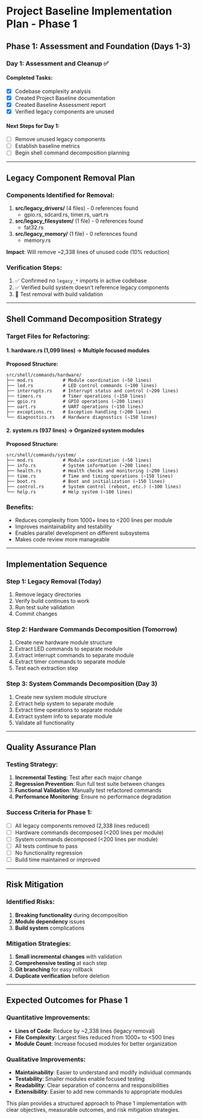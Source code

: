# Project Baseline Implementation Plan - Phase 1

## Phase 1: Assessment and Foundation (Days 1-3)

### Day 1: Assessment and Cleanup ✅

#### Completed Tasks:
- [x] Codebase complexity analysis
- [x] Created Project Baseline documentation
- [x] Created Baseline Assessment report
- [x] Verified legacy components are unused

#### Next Steps for Day 1:
- [ ] Remove unused legacy components
- [ ] Establish baseline metrics
- [ ] Begin shell command decomposition planning

---

## Legacy Component Removal Plan

### Components Identified for Removal:
1. **src/legacy_drivers/** (4 files) - 0 references found
   - gpio.rs, sdcard.rs, timer.rs, uart.rs
2. **src/legacy_filesystem/** (1 file) - 0 references found  
   - fat32.rs
3. **src/legacy_memory/** (1 file) - 0 references found
   - memory.rs

**Impact**: Will remove ~2,338 lines of unused code (10% reduction)

### Verification Steps:
1. ✅ Confirmed no `legacy_*` imports in active codebase
2. ✅ Verified build system doesn't reference legacy components
3. 🔄 Test removal with build validation

---

## Shell Command Decomposition Strategy

### Target Files for Refactoring:

#### 1. hardware.rs (1,099 lines) → Multiple focused modules
**Proposed Structure:**
```
src/shell/commands/hardware/
├── mod.rs           # Module coordination (~50 lines)
├── led.rs           # LED control commands (~100 lines)
├── interrupts.rs    # Interrupt status and control (~200 lines)
├── timers.rs        # Timer operations (~150 lines)
├── gpio.rs          # GPIO operations (~200 lines)
├── uart.rs          # UART operations (~150 lines)
├── exceptions.rs    # Exception handling (~200 lines)
└── diagnostics.rs   # Hardware diagnostics (~150 lines)
```

#### 2. system.rs (937 lines) → Organized system modules
**Proposed Structure:**
```
src/shell/commands/system/
├── mod.rs           # Module coordination (~50 lines)
├── info.rs          # System information (~200 lines)
├── health.rs        # Health checks and monitoring (~200 lines)
├── time.rs          # Time and timing operations (~150 lines)
├── boot.rs          # Boot and initialization (~150 lines)
├── control.rs       # System control (reboot, etc.) (~100 lines)
└── help.rs          # Help system (~100 lines)
```

### Benefits:
- Reduces complexity from 1000+ lines to <200 lines per module
- Improves maintainability and testability
- Enables parallel development on different subsystems
- Makes code review more manageable

---

## Implementation Sequence

### Step 1: Legacy Removal (Today)
1. Remove legacy directories
2. Verify build continues to work
3. Run test suite validation
4. Commit changes

### Step 2: Hardware Commands Decomposition (Tomorrow)
1. Create new hardware module structure
2. Extract LED commands to separate module
3. Extract interrupt commands to separate module
4. Extract timer commands to separate module
5. Test each extraction step

### Step 3: System Commands Decomposition (Day 3)
1. Create new system module structure
2. Extract help system to separate module
3. Extract time operations to separate module
4. Extract system info to separate module
5. Validate all functionality

---

## Quality Assurance Plan

### Testing Strategy:
1. **Incremental Testing**: Test after each major change
2. **Regression Prevention**: Run full test suite between changes
3. **Functional Validation**: Manually test refactored commands
4. **Performance Monitoring**: Ensure no performance degradation

### Success Criteria for Phase 1:
- [ ] All legacy components removed (2,338 lines reduced)
- [ ] Hardware commands decomposed (<200 lines per module)
- [ ] System commands decomposed (<200 lines per module)
- [ ] All tests continue to pass
- [ ] No functionality regression
- [ ] Build time maintained or improved

---

## Risk Mitigation

### Identified Risks:
1. **Breaking functionality** during decomposition
2. **Module dependency** issues
3. **Build system** complications

### Mitigation Strategies:
1. **Small incremental changes** with validation
2. **Comprehensive testing** at each step
3. **Git branching** for easy rollback
4. **Duplicate verification** before deletion

---

## Expected Outcomes for Phase 1

### Quantitative Improvements:
- **Lines of Code**: Reduce by ~2,338 lines (legacy removal)
- **File Complexity**: Largest files reduced from 1000+ to <500 lines
- **Module Count**: Increase focused modules for better organization

### Qualitative Improvements:
- **Maintainability**: Easier to understand and modify individual commands
- **Testability**: Smaller modules enable focused testing
- **Readability**: Clear separation of concerns and responsibilities
- **Extensibility**: Easier to add new commands to appropriate modules

This plan provides a structured approach to Phase 1 implementation with clear objectives, measurable outcomes, and risk mitigation strategies.
